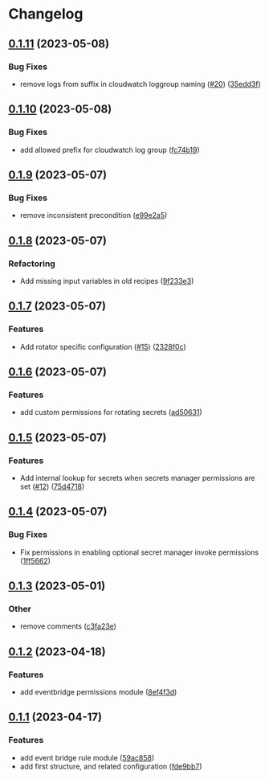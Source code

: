 # Changelog

## [0.1.11](https://github.com/Excoriate/terraform-registry-aws-events/compare/v0.1.10...v0.1.11) (2023-05-08)


### Bug Fixes

* remove logs from suffix in cloudwatch loggroup naming ([#20](https://github.com/Excoriate/terraform-registry-aws-events/issues/20)) ([35edd3f](https://github.com/Excoriate/terraform-registry-aws-events/commit/35edd3fa0b12951f487b42ec7d01eb1ca87398a8))

## [0.1.10](https://github.com/Excoriate/terraform-registry-aws-events/compare/v0.1.9...v0.1.10) (2023-05-08)


### Bug Fixes

* add allowed prefix for cloudwatch log group ([fc74b19](https://github.com/Excoriate/terraform-registry-aws-events/commit/fc74b19d73ff185bfeb1030ab6f4afc6afa06e3f))

## [0.1.9](https://github.com/Excoriate/terraform-registry-aws-events/compare/v0.1.8...v0.1.9) (2023-05-07)


### Bug Fixes

* remove inconsistent precondition ([e99e2a5](https://github.com/Excoriate/terraform-registry-aws-events/commit/e99e2a55758b11aedd0df8bcd2b3a0a520a49774))

## [0.1.8](https://github.com/Excoriate/terraform-registry-aws-events/compare/v0.1.7...v0.1.8) (2023-05-07)


### Refactoring

* Add missing input variables in old recipes ([9f233e3](https://github.com/Excoriate/terraform-registry-aws-events/commit/9f233e33d8b7d1ce74f1fee9f9c4fc00b02a2adc))

## [0.1.7](https://github.com/Excoriate/terraform-registry-aws-events/compare/v0.1.6...v0.1.7) (2023-05-07)


### Features

* Add rotator specific configuration ([#15](https://github.com/Excoriate/terraform-registry-aws-events/issues/15)) ([2328f0c](https://github.com/Excoriate/terraform-registry-aws-events/commit/2328f0c24e16eee5c363f271bcf6473468d488bb))

## [0.1.6](https://github.com/Excoriate/terraform-registry-aws-events/compare/v0.1.5...v0.1.6) (2023-05-07)


### Features

* add custom permissions for rotating secrets ([ad50631](https://github.com/Excoriate/terraform-registry-aws-events/commit/ad506318526a127ff3428dfbb601b010eab17def))

## [0.1.5](https://github.com/Excoriate/terraform-registry-aws-events/compare/v0.1.4...v0.1.5) (2023-05-07)


### Features

* Add internal lookup for secrets when secrets manager permissions are set ([#12](https://github.com/Excoriate/terraform-registry-aws-events/issues/12)) ([75d4718](https://github.com/Excoriate/terraform-registry-aws-events/commit/75d471813786f9f792ba5da28c6f7758ee83b050))

## [0.1.4](https://github.com/Excoriate/terraform-registry-aws-events/compare/v0.1.3...v0.1.4) (2023-05-07)


### Bug Fixes

* Fix permissions in enabling optional secret manager invoke permissions ([1ff5662](https://github.com/Excoriate/terraform-registry-aws-events/commit/1ff56626ed232babab7c0e1697c3def5f4de4e30))

## [0.1.3](https://github.com/Excoriate/terraform-registry-aws-events/compare/v0.1.2...v0.1.3) (2023-05-01)


### Other

* remove comments ([c3fa23e](https://github.com/Excoriate/terraform-registry-aws-events/commit/c3fa23e1335f7fac99dc6b17d666e9ab17ec679e))

## [0.1.2](https://github.com/Excoriate/terraform-registry-aws-events/compare/v0.1.1...v0.1.2) (2023-04-18)


### Features

* add eventbridge permissions module ([8ef4f3d](https://github.com/Excoriate/terraform-registry-aws-events/commit/8ef4f3d300f26ae087dae5662056e38cc5d6f17c))

## [0.1.1](https://github.com/Excoriate/terraform-registry-aws-events/compare/v0.1.0...v0.1.1) (2023-04-17)


### Features

* add event bridge rule module ([59ac858](https://github.com/Excoriate/terraform-registry-aws-events/commit/59ac858cd47c992eb881c3184a1d6020c4c87fc3))
* add first structure, and related configuration ([fde9bb7](https://github.com/Excoriate/terraform-registry-aws-events/commit/fde9bb75dbb1701b8ef2732b920c154c7cc1132a))
